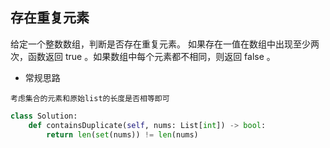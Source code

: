 ## 存在重复元素
给定一个整数数组，判断是否存在重复元素。 
如果存在一值在数组中出现至少两次，函数返回 true 。如果数组中每个元素都不相同，则返回 false 。 

- 常规思路
```text
考虑集合的元素和原始list的长度是否相等即可
```
```python
class Solution:
    def containsDuplicate(self, nums: List[int]) -> bool:
        return len(set(nums)) != len(nums)
```